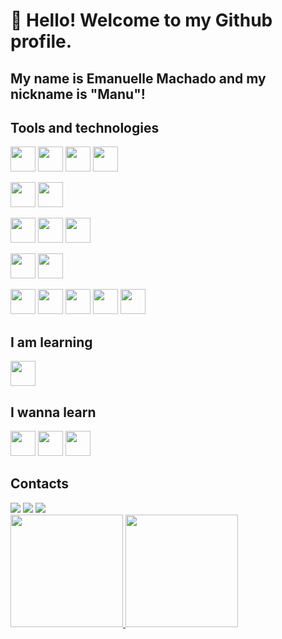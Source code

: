 # 👋 Hello! Welcome to my Github profile.
## My name is Emanuelle Machado and my nickname is "Manu"!

## Tools and technologies

<img loading="lazy" src="https://cdn.jsdelivr.net/gh/devicons/devicon@latest/icons/java/java-original-wordmark.svg" width="40" height="40" /> <img loading="lazy" src="https://cdn.jsdelivr.net/gh/devicons/devicon@latest/icons/javascript/javascript-original.svg" width="40" height="40" /> <img loading="lazy" src="https://cdn.jsdelivr.net/gh/devicons/devicon@latest/icons/typescript/typescript-original.svg" width="40" height="40" /> <img loading="lazy" src="https://cdn.jsdelivr.net/gh/devicons/devicon@latest/icons/php/php-original.svg" width="40" height="40" />

<img loading="lazy" src="https://cdn.jsdelivr.net/gh/devicons/devicon@latest/icons/react/react-original-wordmark.svg" width="40" height="40" /> <img loading="lazy" src="https://cdn.jsdelivr.net/gh/devicons/devicon@latest/icons/vuejs/vuejs-original-wordmark.svg" width="40" height="40" />

<img loading="lazy" src="https://cdn.jsdelivr.net/gh/devicons/devicon@latest/icons/nodejs/nodejs-original-wordmark.svg" width="40" height="40" /> <img loading="lazy" src="https://cdn.jsdelivr.net/gh/devicons/devicon@latest/icons/laravel/laravel-original.svg" width="40" height="40" /> <img loading="lazy" src="https://cdn.jsdelivr.net/gh/devicons/devicon@latest/icons/spring/spring-original-wordmark.svg" width="40" height="40" />

<img loading="lazy" src="https://cdn.jsdelivr.net/gh/devicons/devicon@latest/icons/mongodb/mongodb-original-wordmark.svg" width="40" height="40" /> <img loading="lazy" src="https://cdn.jsdelivr.net/gh/devicons/devicon@latest/icons/mysql/mysql-original-wordmark.svg" width="40" height="40" />

<img loading="lazy" src="https://cdn.jsdelivr.net/gh/devicons/devicon@latest/icons/bootstrap/bootstrap-original-wordmark.svg" width="40" height="40" /> <img loading="lazy" src="https://cdn.jsdelivr.net/gh/devicons/devicon@latest/icons/docker/docker-original-wordmark.svg" width="40" height="40" /> <img loading="lazy" src="https://cdn.jsdelivr.net/gh/devicons/devicon@latest/icons/git/git-original.svg" width="40" height="40" /> <img loading="lazy" src="https://cdn.jsdelivr.net/gh/devicons/devicon@latest/icons/jquery/jquery-original-wordmark.svg" width="40" height="40" /> <img loading="lazy" src="https://cdn.jsdelivr.net/gh/devicons/devicon@latest/icons/junit/junit-plain-wordmark.svg" width="40" height="40" />


## I am learning

<img loading="lazy" src="https://cdn.jsdelivr.net/gh/devicons/devicon@latest/icons/androidstudio/androidstudio-original-wordmark.svg" width="40" height="40" />

## I wanna learn

<img loading="lazy" src="https://cdn.jsdelivr.net/gh/devicons/devicon@latest/icons/angularjs/angularjs-original-wordmark.svg" width="40" height="40" />
<img loading="lazy" src="https://cdn.jsdelivr.net/gh/devicons/devicon@latest/icons/tailwindcss/tailwindcss-original-wordmark.svg" width="40" height="40" />
<img loading="lazy" src="https://cdn.jsdelivr.net/gh/devicons/devicon@latest/icons/nextjs/nextjs-original-wordmark.svg" width="40" height="40" />

## Contacts
<div>
  <a href="https://instagram.com/seu-usuário-instagram-aqui" target="_blank"><img loading="lazy" src="https://img.shields.io/badge/-Instagram-%23E4405F?style=for-the-badge&logo=instagram&logoColor=white" target="_blank"></a>
  <a href = "mailto:contato@seu-usuário-aqui"><img loading="lazy" src="https://img.shields.io/badge/Gmail-D14836?style=for-the-badge&logo=gmail&logoColor=white" target="_blank"></a>
  <a href="https://www.linkedin.com/in/seu-usuário-linkedln-aqui" target="_blank"><img loading="lazy" src="https://img.shields.io/badge/-LinkedIn-%230077B5?style=for-the-badge&logo=linkedin&logoColor=white" target="_blank"></a>   
</div>


<div>
<a href="https://github.com/Emanuelle-Machado">
<img loading="lazy" height="180em" src="https://github-readme-stats.vercel.app/api/top-langs/?username=Emanuelle-Machado&layout=compact&langs_count=7&theme=dracula"/>
<img loading="lazy" height="180em" src="https://github-readme-stats.vercel.app/api?username=Emanuelle-Machado&show_icons=true&theme=dracula&include_all_commits=true&count_private=true"/>
</div>
